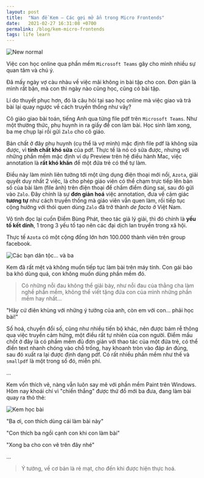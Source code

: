 ```yaml
---
layout: post
title:  "Nan đề Kem — Các gợi mở ẩn trong Micro Frontends"
date:   2021-02-27 16:31:08 +0700
permalink: /blog/kem-micro-frontends
tags: life learn
---
```


<img 
    data-src="https://res.cloudinary.com/nhandle/image/upload/w_auto,c_scale/post-covid-19-new-normal_okzvxl.png" 
    alt="New normal"
    class="cld-responsive">

Việc con học online qua phần mềm `Microsoft Teams` gây cho mình nhiều sự quan tâm và chú ý.

Đã mấy ngày vợ càu nhàu về việc mãi không in bài tập cho con.
Đơn giản là mình rất bận, mà con thì ngày nào cũng học, cũng có bài tập.

Lí do thuyết phục hơn, đó là câu hỏi tại sao học online mà việc giao và trả bài lại quay ngược về cách truyền thống như vâỵ?

Cô giáo giao bài toán, tiếng Anh qua từng file pdf trên `Microsoft Teams`.
Như một thường thức, phụ huynh in ra giấy để con làm bài.
Học sinh làm xong, ba mẹ chụp lại rồi gửi `Zalo` cho cô giáo.

Bản chất ở đây phụ huynh (cụ thể là vợ mình) mặc định file pdf là không sửa được, vì **tính chất khó sửa** của pdf.
Thực tế là nó có sửa được, nhưng với những phần mềm mặc định ví dụ Preview trên hệ điều hành Mac, việc annotation là **rất khó khăn** để một đứa trẻ có thể tự làm.


Điều này làm mình liên tưởng tới một ứng dụng điện thoại mới nổi, `Azota`, giải quyết duy nhất 2 việc, là cho phép giáo viên có thể chạm trực tiếp lên bản số của bài làm (file ảnh) trên điện thoại để chấm điểm đúng sai, sau đó gửi vào `Zalo`.
Đây chính là sự **đơn giản hoá** việc annotation, đưa về cảm giác **tương tự** như cách truyền thống mà giáo viên vẫn quen làm, rồi tiếp tục cộng hưởng với thói quen dùng `Zalo` đã trở thành *de facto* ở Việt Nam.

Vô tình đọc lại cuốn Điểm Bùng Phát, theo tác giả lý giải, thì đó chính là **yếu tố kết dính**, 1 trong 3 yếu tố tạo nên các đại dịch lan truyền trong xã hội.

Thực tế `Azota` có một cộng đồng lớn hơn 100.000 thành viên trên group facebook.

<img 
    data-src="https://res.cloudinary.com/nhandle/image/upload/w_auto,c_scale/cac_ban_dan_toc_va_ba_om9reo.png" 
    alt="Các bạn dân tộc... và ba"
    class="cld-responsive">

Kem đã rất mệt và không muốn tiếp tục làm bài trên máy tính. Con gái bảo ba khó dùng quá, con không muốn dùng phần mềm đó.

> Có những nỗi đau không thể giãi bày, như nỗi đau của thằng cha làm nghề phần mềm, không thể viết tặng đứa con của mình những phần mềm hay nhất...

"Hãy cứ điên khùng với những ý tưởng của anh, còn em với con... phải học bài!"

Số hoá, chuyển đổi số, cũng như nhiều tiến bộ khác, nên được bám rễ thông qua việc truyền cảm hứng, một điều rất tự nhiên của con người.
Điểm mấu chốt ở đây là có phầm mềm đủ đơn giản với thao tác của một đứa trẻ, có thể điền text nhanh chóng vào chỗ trống, hay khoanh tròn vào đáp án đúng, sau đó xuất ra lại được định dạng pdf.
Có rất nhiều phần mềm như thế và `smallpdf` là một trong số đó, miễn phí.

...

Kem vốn thích vẽ, nàng vẫn luôn say mê với phần mềm Paint trên Windows.
Hôm nay khoái chí vì "chiến thắng" được thứ đồ mới ba đưa, đang làm bài quay ra thỏ thẻ:

<img 
    data-src="https://res.cloudinary.com/nhandle/image/upload/w_auto,c_scale/Kem_hoc_bai_roe1al.png" 
    alt="Kem học bài"
    class="cld-responsive"
    style="max-width:500px">

"Ba ơi, con thích dùng cái làm bài này"

"Con thích ba ngồi cạnh con khi con làm bài"

"Xong ba cho con vẽ trên đây nhé"

...

> Ý tưởng, về cơ bản là rẻ mạt, cho đến khi được hiện thực hoá.